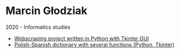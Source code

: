 # Marcin Głodziak
<!--<details><summary>-->2020 - Informatics studies<!--</summary>-->
  <ul><li><a href="https://github.com/marglodziak/Webscraping_NBP">Webscraping project written in Python with Tkinter GUI</a></li>
  <li><a href="https://github.com/marglodziak/Dictionary">Polish-Spanish dictionary with several functions (Python, Tkinter)</a></li></ul>
<!--</details>-->

